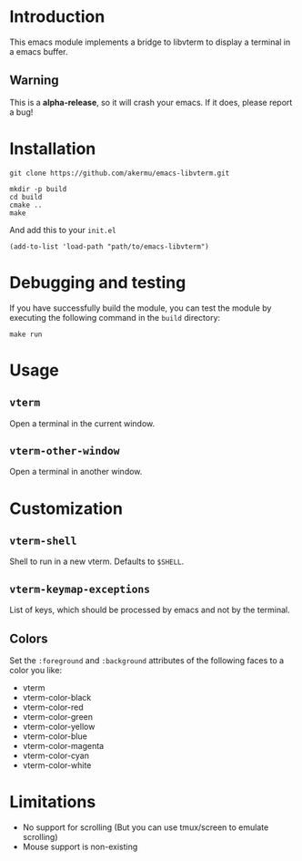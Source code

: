 # Introduction

This emacs module implements a bridge to libvterm to display a terminal in a
emacs buffer.

## Warning

This is a **alpha-release**, so it will crash your emacs. If it does, please
report a bug!

# Installation

```
git clone https://github.com/akermu/emacs-libvterm.git
```

```
mkdir -p build
cd build
cmake ..
make
```

And add this to your `init.el`

```
(add-to-list 'load-path "path/to/emacs-libvterm")
```

# Debugging and testing

If you have successfully build the module, you can test the module by executing
the following command in the `build` directory:

```
make run
```

# Usage

## `vterm`

Open a terminal in the current window.

## `vterm-other-window`

Open a terminal in another window.

# Customization

## `vterm-shell`

Shell to run in a new vterm. Defaults to `$SHELL`.

## `vterm-keymap-exceptions`

List of keys, which should be processed by emacs and not by the terminal.

## Colors

Set the `:foreground` and `:background` attributes of the following faces to a
color you like:

- vterm
- vterm-color-black
- vterm-color-red
- vterm-color-green
- vterm-color-yellow
- vterm-color-blue
- vterm-color-magenta
- vterm-color-cyan
- vterm-color-white

# Limitations

- No support for scrolling (But you can use tmux/screen to emulate scrolling) 
- Mouse support is non-existing
